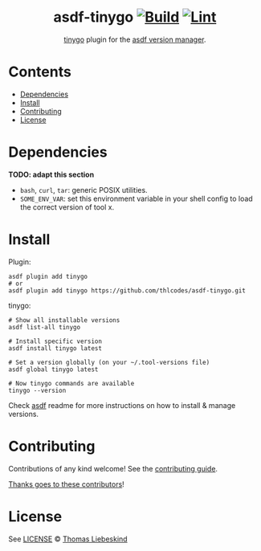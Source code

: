 <div align="center">

# asdf-tinygo [![Build](https://github.com/thlcodes/asdf-tinygo/actions/workflows/build.yml/badge.svg)](https://github.com/thlcodes/asdf-tinygo/actions/workflows/build.yml) [![Lint](https://github.com/thlcodes/asdf-tinygo/actions/workflows/lint.yml/badge.svg)](https://github.com/thlcodes/asdf-tinygo/actions/workflows/lint.yml)

[tinygo](https://github.com/tinygo-org/tinygo) plugin for the [asdf version manager](https://asdf-vm.com).

</div>

# Contents

- [Dependencies](#dependencies)
- [Install](#install)
- [Contributing](#contributing)
- [License](#license)

# Dependencies

**TODO: adapt this section**

- `bash`, `curl`, `tar`: generic POSIX utilities.
- `SOME_ENV_VAR`: set this environment variable in your shell config to load the correct version of tool x.

# Install

Plugin:

```shell
asdf plugin add tinygo
# or
asdf plugin add tinygo https://github.com/thlcodes/asdf-tinygo.git
```

tinygo:

```shell
# Show all installable versions
asdf list-all tinygo

# Install specific version
asdf install tinygo latest

# Set a version globally (on your ~/.tool-versions file)
asdf global tinygo latest

# Now tinygo commands are available
tinygo --version
```

Check [asdf](https://github.com/asdf-vm/asdf) readme for more instructions on how to
install & manage versions.

# Contributing

Contributions of any kind welcome! See the [contributing guide](contributing.md).

[Thanks goes to these contributors](https://github.com/thlcodes/asdf-tinygo/graphs/contributors)!

# License

See [LICENSE](LICENSE) © [Thomas Liebeskind](https://github.com/thlcodes/)
